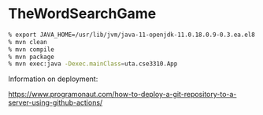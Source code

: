 # TheWordSearchGame

```bash
% export JAVA_HOME=/usr/lib/jvm/java-11-openjdk-11.0.18.0.9-0.3.ea.el8.x86_64
% mvn clean
% mvn compile
% mvn package
% mvn exec:java -Dexec.mainClass=uta.cse3310.App
```
Information on deployment:

https://www.programonaut.com/how-to-deploy-a-git-repository-to-a-server-using-github-actions/
